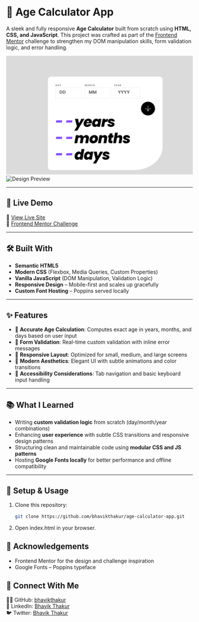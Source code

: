 # 🎂 Age Calculator App

A sleek and fully responsive **Age Calculator** built from scratch using **HTML, CSS, and JavaScript**. This project was crafted as part of the [Frontend Mentor](https://www.frontendmentor.io) challenge to strengthen my DOM manipulation skills, form validation logic, and error handling.

![Design Preview](./design/desktop-view.png)
![Design Preview](./design/mobile-view.png)

---

## 🚀 Live Demo

🔗 [View Live Site](https://bhavikthakur.github.io/age-calculator-app/)  
📁 [Frontend Mentor Challenge](https://www.frontendmentor.io/challenges/age-calculator-app-dF9DFFpj-Q)

---

## 🛠️ Built With

- **Semantic HTML5**
- **Modern CSS** (Flexbox, Media Queries, Custom Properties)
- **Vanilla JavaScript** (DOM Manipulation, Validation Logic)
- **Responsive Design** – Mobile-first and scales up gracefully
- **Custom Font Hosting** – Poppins served locally

---

## ✨ Features

- 📆 **Accurate Age Calculation**: Computes exact age in years, months, and days based on user input
- 🚫 **Form Validation**: Real-time custom validation with inline error messages
- 💅 **Responsive Layout**: Optimized for small, medium, and large screens
- 🎨 **Modern Aesthetics**: Elegant UI with subtle animations and color transitions
- 🧠 **Accessibility Considerations**: Tab navigation and basic keyboard input handling

---

## 📚 What I Learned

- Writing **custom validation logic** from scratch (day/month/year combinations)
- Enhancing **user experience** with subtle CSS transitions and responsive design patterns
- Structuring clean and maintainable code using **modular CSS and JS patterns**
- Hosting **Google Fonts locally** for better performance and offline compatibility

---
## 🔧 Setup & Usage  
1. Clone this repository:  
   ```bash
   git clone https://github.com/bhavikthakur/age-calculator-app.git  
2. Open index.html in your browser.


## 🤝 Acknowledgements
- Frontend Mentor for the design and challenge inspiration <br>
- Google Fonts – Poppins typeface
  
## 🤝 Connect With Me  
👨‍💻 GitHub: [bhavikthakur](https://github.com/bhavikthakur)  <br>
💼 LinkedIn: [Bhavik Thakur](https://www.linkedin.com/in/bhavik-thakur/)  <br>
🐦 Twitter: [Bhavik Thakur](https://x.com/BhavikkThakur)  <br>

